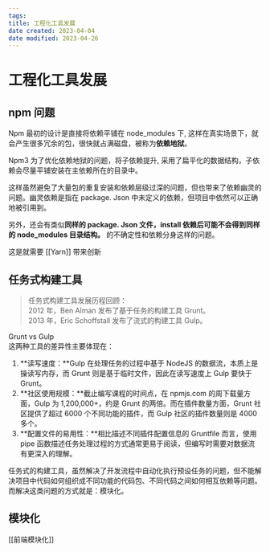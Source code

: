 ```yaml
---
tags:
title: 工程化工具发展
date created: 2023-04-04
date modified: 2023-04-26
---
```


# 工程化工具发展

## npm 问题

Npm 最初的设计是直接将依赖平铺在 node_modules 下, 这样在真实场景下，就会产生很多冗余的包，很快就占满磁盘，被称为**依赖地狱**。

Npm3 为了优化依赖地狱的问题，将子依赖提升, 采用了扁平化的数据结构，子依赖会尽量平铺安装在主依赖所在的目录中。

这样虽然避免了大量包的重复安装和依赖层级过深的问题，但也带来了依赖幽灵的问题。幽灵依赖是指在 package. Json 中未定义的依赖，但项目中依然可以正确地被引用到。

另外，还会有类似**同样的 package. Json 文件，install 依赖后可能不会得到同样的 node_modules 目录结构。** 的不确定性和依赖分身这样的问题。

这是就需要 [[Yarn]] 带来创新

## 任务式构建工具

> 任务式构建工具发展历程回顾：  
> 2012 年，Ben Alman 发布了基于任务的构建工具 Grunt。  
> 2013 年，Eric Schoffstall 发布了流式的构建工具 Gulp。

Grunt vs Gulp  
这两种工具的差异性主要体现在：

1. **读写速度：**Gulp 在处理任务的过程中基于 NodeJS 的数据流，本质上是操读写内存，而 Grunt 则是基于临时文件，因此在读写速度上 Gulp 要快于 Grunt。
2. **社区使用规模：**截止编写课程的时间点，在 npmjs.com 的周下载量方面，Gulp 为 1,200,000+，约是 Grunt 的两倍。而在插件数量方面，Grunt 社区提供了超过 6000 个不同功能的插件，而 Gulp 社区的插件数量则是 4000 多个。
3. **配置文件的易用性：**相比描述不同插件配置信息的 Gruntfile 而言，使用 pipe 函数描述任务处理过程的方式通常更易于阅读，但编写时需要对数据流有更深入的理解。

任务式的构建工具，虽然解决了开发流程中自动化执行预设任务的问题，但不能解决项目中代码如何组织成不同功能的代码包、不同代码之间如何相互依赖等问题。而解决这类问题的方式就是：模块化。

## 模块化

[[前端模块化]]
